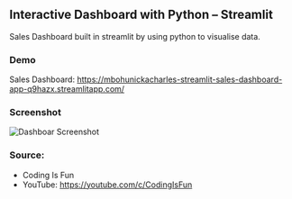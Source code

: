 
## Interactive Dashboard with Python – Streamlit

Sales Dashboard built in streamlit by using python to visualise data.

### Demo
Sales Dashboard: https://mbohunickacharles-streamlit-sales-dashboard-app-q9hazx.streamlitapp.com/

### Screenshot

![Dashboar Screenshot]()

### Source:

- Coding Is Fun
- YouTube: https://youtube.com/c/CodingIsFun

